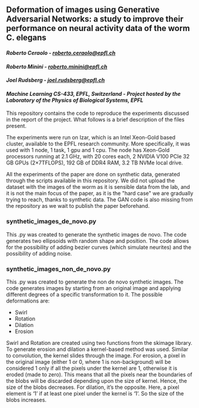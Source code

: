 ## Deformation of images using Generative Adversarial Networks: a study to improve their performance on neural activity data of the worm C. elegans
#### *Roberto Ceraolo - roberto.ceraolo@epfl.ch*
#### *Roberto Minini - roberto.minini@epfl.ch*
#### *Joel Rudsberg - joel.rudsberg@epfl.ch*

#### *Machine Learning CS-433, EPFL, Switzerland* - *Project hosted by the Laboratory of the Physics of Biological Systems, EPFL*

This repository contains the code to reproduce the experiments discussed in the report of the project. What follows is a brief description of the files present. 

The experiments were run on Izar, which is an Intel Xeon-Gold based cluster, available to the EPFL research community. More specifically, it was used with 1 node, 1 task, 1 gpu and 1 cpu. The node has Xeon-Gold processors running at 2.1 GHz, with 20 cores each, 2 NVIDIA V100 PCIe 32 GB GPUs (2×7TFLOPS), 192 GB of DDR4 RAM, 3.2 TB NVMe local drive.

All the experiments of the paper are done on synthetic data, generated through the scripts available in this repository. We did not upload the dataset with the images of the worm as it is sensible data from the lab, and it is not the main focus of the paper, as it is the "hard case" we are gradually trying to reach, thanks to synthetic data. The GAN code is also missing from the repository as we wait to publish the paper beforehand.

### synthetic_images_de_novo.py

This .py was created to generate the synthetic images de novo. The code generates two ellipsoids with random shape and position. 
The code allows for the possibility of adding bezier curves (which simulate neurites) and the possibility of adding noise.

### synthetic_images_non_de_novo.py


This .py was created to generate the non de novo synthetic images. The code generates images by starting from an original image and applying different degrees of a specific transformation to it. 
The possible deformations are:
* Swirl
* Rotation
* Dilation
* Erosion

Swirl and Rotation are created using two functions from the skimage library.
To generate erosion and dilation a kernel-based method was used. Similar to convolution, the kernel slides through the image. For erosion, a pixel in the original image (either 1 or 0, where 1 is non-background) will be considered 1 only if all the pixels under the kernel are 1, otherwise it is eroded (made to zero). This means that all the pixels near the boundaries of the blobs will be discarded depending upon the size of kernel. Hence, the size of the blobs decreases. For dilation, it’s the opposite. Here, a pixel element is ‘1’ if at least one pixel under the kernel is ‘1’. So the size of the blobs increases.
